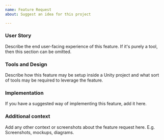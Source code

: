```yaml
---
name: Feature Request
about: Suggest an idea for this project

---
```


### User Story

Describe the end user-facing experience of this feature. If it's purely a tool, then this section can be omitted.

### Tools and Design

Describe how this feature may be setup inside a Unity project and what sort of tools may be required to leverage the feature.

### Implementation

If you have a suggested way of implementing this feature, add it here.

### Additional context

Add any other context or screenshots about the feature request here. E.g. Screenshots, mockups, diagrams.
